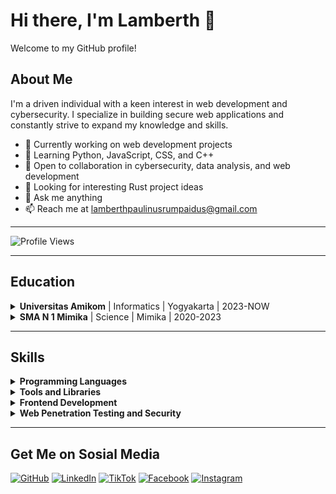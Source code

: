 # Hi there, I'm Lamberth 👋

Welcome to my GitHub profile!

## About Me

I'm a driven individual with a keen interest in web development and cybersecurity. I specialize in building secure web applications and constantly strive to expand my knowledge and skills.

- 🔭 Currently working on web development projects
- 🌱 Learning Python, JavaScript, CSS, and C++
- 👯 Open to collaboration in cybersecurity, data analysis, and web development
- 🤔 Looking for interesting Rust project ideas
- 💬 Ask me anything
- 📫 Reach me at lamberthpaulinusrumpaidus@gmail.com

---

![Profile Views](https://komarev.com/ghpvc/?username=LamberthPaulinusRumpaidus)

---

## Education

<details>
  <summary><b>Universitas Amikom</b> | Informatics | Yogyakarta | 2023-NOW</summary>
  
  - Pursuing my passion for technology at the renowned Universitas Amikom, with a focus on cybersecurity and web development.
  - Gaining valuable insights into the world of informatics, honing my coding skills.
  - Collaborating with bright minds on exciting projects to enhance my knowledge of web security.
  - Building a strong foundation for my future career in IT.

</details>

<details>
  <summary><b>SMA N 1 Mimika</b> | Science | Mimika | 2020-2023</summary>
  
  - Nurturing my curiosity in the realm of science and mathematics, which laid the groundwork for my interest in cybersecurity.
  - Participating in science fairs and academic competitions.
  - Fostering a love for learning and problem-solving.
  - Shaping my academic journey towards a bright future.

</details>

---  

## Skills

<details>
  
  <summary><b>Programming Languages</b></summary>
  
  - Python
  - JavaScript
  - CSS
  - C++
  - React

</details>

<details>
  <summary><b>Tools and Libraries</b></summary>
  
  - Node.js
  - MySQL
  - Sass
  - Contentful
  - React Testing Library
  - Jest

</details>

<details>
  <summary><b>Frontend Development</b></summary>
  
  - React
  - Next.js
  - Material-UI
  - Ant Design
  - Tailwind CSS

</details>

<details>
  <summary><b>Web Penetration Testing and Security</b></summary>
  
  - OWASP Top Ten vulnerabilities
  - SQL injection
  - Cross-Site Scripting (XSS)
  - Cross-Site Request Forgery (CSRF)
  - Security Scanning Tools (e.g., Burp Suite, OWASP ZAP)

</details>


---


## Get Me on Sosial Media
[![GitHub](https://img.shields.io/badge/GitHub-LamberthPaulinusRumpaidus-blue?style=flat-square&logo=github)](https://github.com/LamberthPaulinusRumpaidus/)
[![LinkedIn](https://img.shields.io/badge/LinkedIn-Lamberth&nbsp;Paulinus&nbsp;Rumpaidus-blue?style=flat-square&logo=linkedin)](https://www.linkedin.com/in/lamberth-paulinus-rumpaidus-b60a2b298?utm_source=share&utm_campaign=share_via&utm_content=profile&utm_medium=android_app)
[![TikTok](https://img.shields.io/badge/TikTok-nggakpeduligua-blue?style=flat-square&logo=tiktok)](https://www.tiktok.com/@nggakpeduligua/)
[![Facebook](https://img.shields.io/badge/Facebook-Lamberthrumpaidus-blue?style=flat-square&logo=facebook)](https://www.facebook.com/lamberthrumpaidus/)
[![Instagram](https://img.shields.io/badge/Instagram-Lamberthrumpaidus06-purple?style=flat-square&logo=instagram)](https://www.instagram.com/lamberthrumpaidus06/)

